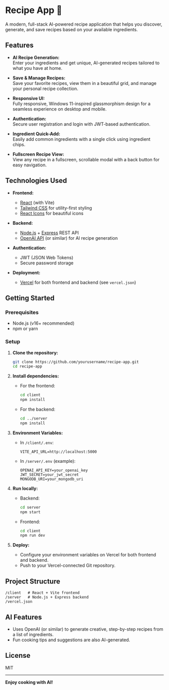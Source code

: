# Recipe App 🍳

A modern, full-stack AI-powered recipe application that helps you discover, generate, and save recipes based on your available ingredients.

## Features

- **AI Recipe Generation:**  
  Enter your ingredients and get unique, AI-generated recipes tailored to what you have at home.

- **Save & Manage Recipes:**  
  Save your favorite recipes, view them in a beautiful grid, and manage your personal recipe collection.

- **Responsive UI:**  
  Fully responsive, Windows 11-inspired glassmorphism design for a seamless experience on desktop and mobile.

- **Authentication:**  
  Secure user registration and login with JWT-based authentication.

- **Ingredient Quick-Add:**  
  Easily add common ingredients with a single click using ingredient chips.

- **Fullscreen Recipe View:**  
  View any recipe in a fullscreen, scrollable modal with a back button for easy navigation.

## Technologies Used

- **Frontend:**  
  - [React](https://react.dev/) (with Vite)
  - [Tailwind CSS](https://tailwindcss.com/) for utility-first styling
  - [React Icons](https://react-icons.github.io/react-icons/) for beautiful icons

- **Backend:**  
  - [Node.js](https://nodejs.org/) + [Express](https://expressjs.com/) REST API
  - [OpenAI API](https://openai.com/) (or similar) for AI recipe generation

- **Authentication:**  
  - JWT (JSON Web Tokens)
  - Secure password storage

- **Deployment:**  
  - [Vercel](https://vercel.com/) for both frontend and backend (see `vercel.json`)

## Getting Started

### Prerequisites

- Node.js (v16+ recommended)
- npm or yarn

### Setup

1. **Clone the repository:**
   ```bash
   git clone https://github.com/yourusername/recipe-app.git
   cd recipe-app
   ```

2. **Install dependencies:**
   - For the frontend:
     ```bash
     cd client
     npm install
     ```
   - For the backend:
     ```bash
     cd ../server
     npm install
     ```

3. **Environment Variables:**
   - In `/client/.env`:
     ```
     VITE_API_URL=http://localhost:5000
     ```
   - In `/server/.env` (example):
     ```
     OPENAI_API_KEY=your_openai_key
     JWT_SECRET=your_jwt_secret
     MONGODB_URI=your_mongodb_uri
     ```

4. **Run locally:**
   - Backend:  
     ```bash
     cd server
     npm start
     ```
   - Frontend:  
     ```bash
     cd client
     npm run dev
     ```

5. **Deploy:**  
   - Configure your environment variables on Vercel for both frontend and backend.
   - Push to your Vercel-connected Git repository.

## Project Structure

```
/client   # React + Vite frontend
/server   # Node.js + Express backend
/vercel.json
```

## AI Features

- Uses OpenAI (or similar) to generate creative, step-by-step recipes from a list of ingredients.
- Fun cooking tips and suggestions are also AI-generated.

## License

MIT

---

**Enjoy cooking with AI!**

